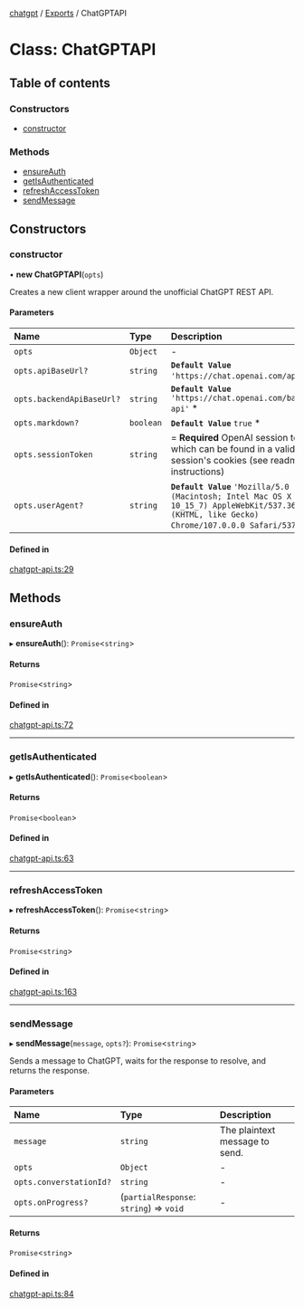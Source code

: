 [chatgpt](../readme.md) / [Exports](../modules.md) / ChatGPTAPI

# Class: ChatGPTAPI

## Table of contents

### Constructors

- [constructor](ChatGPTAPI.md#constructor)

### Methods

- [ensureAuth](ChatGPTAPI.md#ensureauth)
- [getIsAuthenticated](ChatGPTAPI.md#getisauthenticated)
- [refreshAccessToken](ChatGPTAPI.md#refreshaccesstoken)
- [sendMessage](ChatGPTAPI.md#sendmessage)

## Constructors

### constructor

• **new ChatGPTAPI**(`opts`)

Creates a new client wrapper around the unofficial ChatGPT REST API.

#### Parameters

| Name | Type | Description |
| :------ | :------ | :------ |
| `opts` | `Object` | - |
| `opts.apiBaseUrl?` | `string` | **`Default Value`**  `'https://chat.openai.com/api'` * |
| `opts.backendApiBaseUrl?` | `string` | **`Default Value`**  `'https://chat.openai.com/backend-api'` * |
| `opts.markdown?` | `boolean` | **`Default Value`**  `true` * |
| `opts.sessionToken` | `string` | = **Required** OpenAI session token which can be found in a valid session's cookies (see readme for instructions) |
| `opts.userAgent?` | `string` | **`Default Value`**  `'Mozilla/5.0 (Macintosh; Intel Mac OS X 10_15_7) AppleWebKit/537.36 (KHTML, like Gecko) Chrome/107.0.0.0 Safari/537.36'` * |

#### Defined in

[chatgpt-api.ts:29](https://github.com/transitive-bullshit/chatgpt-api/blob/549e9b4/src/chatgpt-api.ts#L29)

## Methods

### ensureAuth

▸ **ensureAuth**(): `Promise`<`string`\>

#### Returns

`Promise`<`string`\>

#### Defined in

[chatgpt-api.ts:72](https://github.com/transitive-bullshit/chatgpt-api/blob/549e9b4/src/chatgpt-api.ts#L72)

___

### getIsAuthenticated

▸ **getIsAuthenticated**(): `Promise`<`boolean`\>

#### Returns

`Promise`<`boolean`\>

#### Defined in

[chatgpt-api.ts:63](https://github.com/transitive-bullshit/chatgpt-api/blob/549e9b4/src/chatgpt-api.ts#L63)

___

### refreshAccessToken

▸ **refreshAccessToken**(): `Promise`<`string`\>

#### Returns

`Promise`<`string`\>

#### Defined in

[chatgpt-api.ts:163](https://github.com/transitive-bullshit/chatgpt-api/blob/549e9b4/src/chatgpt-api.ts#L163)

___

### sendMessage

▸ **sendMessage**(`message`, `opts?`): `Promise`<`string`\>

Sends a message to ChatGPT, waits for the response to resolve, and returns
the response.

#### Parameters

| Name | Type | Description |
| :------ | :------ | :------ |
| `message` | `string` | The plaintext message to send. |
| `opts` | `Object` | - |
| `opts.converstationId?` | `string` | - |
| `opts.onProgress?` | (`partialResponse`: `string`) => `void` | - |

#### Returns

`Promise`<`string`\>

#### Defined in

[chatgpt-api.ts:84](https://github.com/transitive-bullshit/chatgpt-api/blob/549e9b4/src/chatgpt-api.ts#L84)
